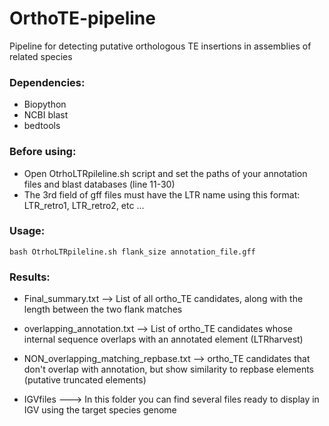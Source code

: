 # OrthoTE-pipeline
  Pipeline for detecting putative orthologous TE insertions in assemblies of related species

### Dependencies:

  - Biopython
  - NCBI blast
  - bedtools

### Before using:

  - Open OtrhoLTRpileline.sh script and set the paths of your annotation files and blast databases (line 11-30)
  - The 3rd field of gff files must have the LTR name using this format: LTR_retro1, LTR_retro2, etc ...

### Usage: 

    bash OtrhoLTRpileline.sh flank_size annotation_file.gff
    
### Results:

-  Final_summary.txt --> List of all ortho_TE candidates, along with the length between the two flank matches

-  overlapping_annotation.txt --> List of ortho_TE candidates whose internal sequence overlaps with an annotated element (LTRharvest)

-  NON_overlapping_matching_repbase.txt -->  ortho_TE candidates that don't overlap with annotation, but show similarity to repbase elements (putative truncated elements)

-  IGVfiles ---> In this folder you can find several files ready to display in IGV using the target species genome


